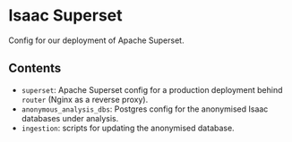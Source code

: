 # Isaac Superset
Config for our deployment of Apache Superset.

## Contents
 * `superset`: Apache Superset config for a production deployment behind `router` (Nginx as a reverse proxy).
 * `anonymous_analysis_dbs`: Postgres config for the anonymised Isaac databases under analysis.
 * `ingestion`: scripts for updating the anonymised database.

